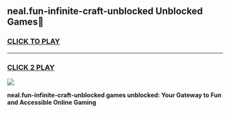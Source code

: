
## neal.fun-infinite-craft-unblocked Unblocked Games👋
<h3>
<a href="https://news.freeplayer.one?title=neal.fun-infinite-craft-unblocked&ref=16F">CLICK TO PLAY</a></h3>
<hr>

<h3>
<a href="https://news.freeplayer.one?title=neal.fun-infinite-craft-unblocked&ref=16F">CLICK 2 PLAY</a>
  
</h3>

<a href="https://news.freeplayer.one?title=neal.fun-infinite-craft-unblocked&ref=16F/"><img src="https://clearcache.store/games.png"></a>


**neal.fun-infinite-craft-unblocked games unblocked: Your Gateway to Fun and Accessible Online Gaming**
